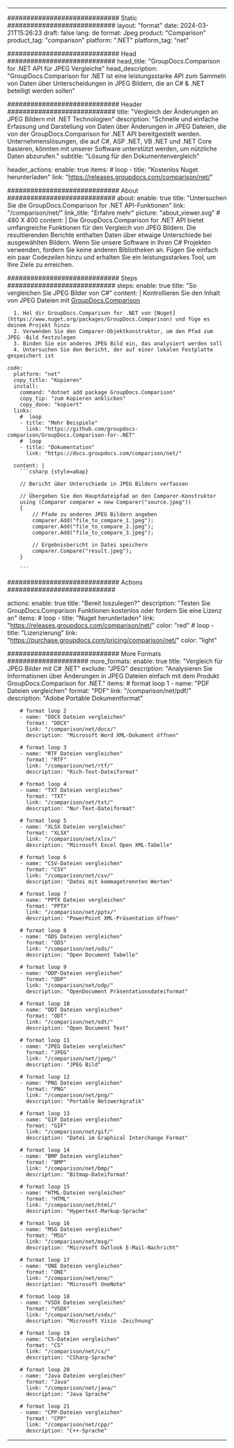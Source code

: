 
---
############################# Static ############################
layout: "format"
date:  2024-03-21T15:26:23
draft: false
lang: de
format: Jpeg
product: "Comparison"
product_tag: "comparison"
platform: ".NET"
platform_tag: "net"

############################# Head ############################
head_title: "GroupDocs.Comparison for .NET API für JPEG Vergleiche"
head_description: "GroupDocs.Comparison for .NET ist eine leistungsstarke API zum Sammeln von Daten über Unterscheidungen in JPEG Bildern, die an C# & .NET beteiligt werden sollen"

############################# Header ############################
title: "Vergleich der Änderungen an JPEG Bildern mit .NET Technologien" 
description: "Schnelle und einfache Erfassung und Darstellung von Daten über Änderungen in JPEG Dateien, die von der GroupDocs.Comparison for .NET API bereitgestellt werden. Unternehmenslösungen, die auf C#, ASP .NET, VB .NET und .NET Core basieren, könnten mit unserer Software unterstützt werden, um nützliche Daten abzurufen."
subtitle: "Lösung für den Dokumentenvergleich" 

header_actions:
  enable: true
  items:
    #  loop
    - title: "Kostenlos Nuget herunterladen"
      link: "https://releases.groupdocs.com/comparison/net/"
      
############################# About ############################
about:
    enable: true
    title: "Untersuchen Sie die GroupDocs.Comparison for .NET API-Funktionen"
    link: "/comparison/net/"
    link_title: "Erfahre mehr"
    picture: "about_viewer.svg" # 480 X 400
    content: |
       Die GroupDocs.Comparison for .NET API bietet umfangreiche Funktionen für den Vergleich von JPEG Bildern. Die resultierenden Berichte enthalten Daten über etwaige Unterschiede bei ausgewählten Bildern. Wenn Sie unsere Software in Ihren C# Projekten verwenden, fordern Sie keine anderen Bibliotheken an. Fügen Sie einfach ein paar Codezeilen hinzu und erhalten Sie ein leistungsstarkes Tool, um Ihre Ziele zu erreichen.

############################# Steps ############################
steps:
    enable: true
    title: "So vergleichen Sie JPEG Bilder von C#"
    content: |
      Kontrollieren Sie den Inhalt von JPEG Dateien mit [GroupDocs.Comparison](https://products.groupdocs.com/comparison/net/)
      
      1. Hol dir GroupDocs.Comparison for .NET von [Nuget](https://www.nuget.org/packages/GroupDocs.Comparison) und füge es deinem Projekt hinzu
      2. Verwenden Sie den Comparer-Objektkonstruktor, um den Pfad zum JPEG -Bild festzulegen
      3. Binden Sie ein anderes JPEG Bild ein, das analysiert werden soll
      4. Untersuchen Sie den Bericht, der auf einer lokalen Festplatte gespeichert ist
   
    code:
      platform: "net"
      copy_title: "Kopieren"
      install:
        command: "dotnet add package GroupDocs.Comparison"
        copy_tip: "zum Kopieren anklicken"
        copy_done: "kopiert"
      links:
        #  loop
        - title: "Mehr Beispiele"
          link: "https://github.com/groupdocs-comparison/GroupDocs.Comparison-for-.NET"
        #  loop
        - title: "Dokumentation"
          link: "https://docs.groupdocs.com/comparison/net/"
          
      content: |
        ```csharp {style=abap}

        // Bericht über Unterschiede in JPEG Bildern verfassen

        // Übergeben Sie den Hauptdateipfad an den Comparer-Konstruktor
        using (Comparer comparer = new Comparer("source.jpeg"))
        {
            // Pfade zu anderen JPEG Bildern angeben
        	comparer.Add("file_to_compare_1.jpeg");
            comparer.Add("file_to_compare_2.jpeg");
            comparer.Add("file_to_compare_3.jpeg");

            // Ergebnisbericht in Datei speichern
            comparer.Compare("result.jpeg"); 
        }
        
        ```            

############################# Actions ############################

actions:
  enable: true
  title: "Bereit loszulegen?"
  description: "Testen Sie GroupDocs.Comparison Funktionen kostenlos oder fordern Sie eine Lizenz an"
  items:
    #  loop
    - title: "Nuget herunterladen"
      link: "https://releases.groupdocs.com/comparison/net/"
      color: "red"
        #  loop
    - title: "Lizenzierung"
      link: "https://purchase.groupdocs.com/pricing/comparison/net/"
      color: "light"


############################# More Formats #####################
more_formats:
    enable: true
    title: "Vergleich für JPEG Bilder mit C# .NET"
    exclude: "JPEG"
    description: "Analysieren Sie Informationen über Änderungen in JPEG Dateien einfach mit dem Produkt GroupDocs.Comparison for .NET."
    items: 
        # format loop 1
        - name: "PDF Dateien vergleichen"
          format: "PDF"
          link: "/comparison/net/pdf/"
          description: "Adobe Portable Dokumentformat"

        # format loop 2
        - name: "DOCX Dateien vergleichen"
          format: "DOCX"
          link: "/comparison/net/docx/"
          description: "Microsoft Word XML-Dokument öffnen"

        # format loop 3
        - name: "RTF Dateien vergleichen"
          format: "RTF"
          link: "/comparison/net/rtf/"
          description: "Rich-Text-Dateiformat"

        # format loop 4
        - name: "TXT Dateien vergleichen"
          format: "TXT"
          link: "/comparison/net/txt/"
          description: "Nur-Text-Dateiformat"

        # format loop 5
        - name: "XLSX Dateien vergleichen"
          format: "XLSX"
          link: "/comparison/net/xlsx/"
          description: "Microsoft Excel Open XML-Tabelle"

        # format loop 6
        - name: "CSV-Dateien vergleichen"
          format: "CSV"
          link: "/comparison/net/csv/"
          description: "Datei mit kommagetrennten Werten"

        # format loop 7
        - name: "PPTX Dateien vergleichen"
          format: "PPTX"
          link: "/comparison/net/pptx/"
          description: "PowerPoint XML-Präsentation öffnen"

        # format loop 8
        - name: "ODS Dateien vergleichen"
          format: "ODS"
          link: "/comparison/net/ods/"
          description: "Open Document Tabelle"

        # format loop 9
        - name: "ODP-Dateien vergleichen"
          format: "ODP"
          link: "/comparison/net/odp/"
          description: "OpenDocument Präsentationsdateiformat"

        # format loop 10
        - name: "ODT Dateien vergleichen"
          format: "ODT"
          link: "/comparison/net/odt/"
          description: "Open Document Text"

        # format loop 11
        - name: "JPEG Dateien vergleichen"
          format: "JPEG"
          link: "/comparison/net/jpeg/"
          description: "JPEG Bild"

        # format loop 12
        - name: "PNG Dateien vergleichen"
          format: "PNG"
          link: "/comparison/net/png/"
          description: "Portable Netzwerkgrafik"

        # format loop 13
        - name: "GIF Dateien vergleichen"
          format: "GIF"
          link: "/comparison/net/gif/"
          description: "Datei im Graphical Interchange Format"

        # format loop 14
        - name: "BMP Dateien vergleichen"
          format: "BMP"
          link: "/comparison/net/bmp/"
          description: "Bitmap-Dateiformat"

        # format loop 15
        - name: "HTML-Dateien vergleichen"
          format: "HTML"
          link: "/comparison/net/html/"
          description: "Hypertext-Markup-Sprache"

        # format loop 16
        - name: "MSG Dateien vergleichen"
          format: "MSG"
          link: "/comparison/net/msg/"
          description: "Microsoft Outlook E-Mail-Nachricht"

        # format loop 17
        - name: "ONE Dateien vergleichen"
          format: "ONE"
          link: "/comparison/net/one/"
          description: "Microsoft OneNote"

        # format loop 18
        - name: "VSDX Dateien vergleichen"
          format: "VSDX"
          link: "/comparison/net/vsdx/"
          description: "Microsoft Visio -Zeichnung"

        # format loop 19
        - name: "CS-Dateien vergleichen"
          format: "CS"
          link: "/comparison/net/cs/"
          description: "CSharp-Sprache"

        # format loop 20
        - name: "Java Dateien vergleichen"
          format: "Java"
          link: "/comparison/net/java/"
          description: "Java Sprache"
          
        # format loop 21
        - name: "CPP-Dateien vergleichen"
          format: "CPP"
          link: "/comparison/net/cpp/"
          description: "C++-Sprache"
---